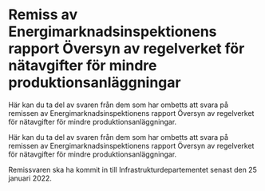 # Remiss av Energimarknadsinspektionens rapport Översyn av regelverket för nätavgifter för mindre produktionsanläggningar

Här kan du ta del av svaren från dem som har ombetts att svara på remissen av Energimarknadsinspektionens rapport Översyn av regelverket för nätavgifter för mindre produktionsanläggningar.

Här kan du ta del av svaren från dem som har ombetts att svara på remissen av Energimarknadsinspektionens rapport Översyn av regelverket för nätavgifter för mindre produktionsanläggningar.

Remissvaren ska ha kommit in till Infrastrukturdepartementet senast den 25 januari 2022.
